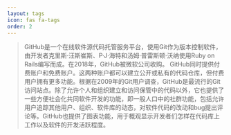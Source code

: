 ```yaml
---
layout: tags
icon: fas fa-tags
order: 2
---
```

>GitHub是一个在线软件源代码托管服务平台，使用Git作为版本控制软件，由开发者克里斯·汪斯崔斯、P·J·海特和汤姆·普雷斯顿·沃纳使用Ruby on Rails编写而成。在2018年，GitHub被微软公司收购。 GitHub同时提供付费账户和免费账户。这两种账户都可以建立公开或私有的代码仓库，但付费用户拥有更多功能。根据在2009年的Git用户调查，GitHub是最流行的Git访问站点。除了允许个人和组织建立和访问保管中的代码以外，它也提供了一些方便社会化共同软件开发的功能，即一般人口中的社群功能，包括允许用户追踪其他用户、组织、软件库的动态，对软件代码的改动和bug提出评论等。GitHub也提供了图表功能，用于概观显示开发者们怎样在代码库上工作以及软件的开发活跃程度。
